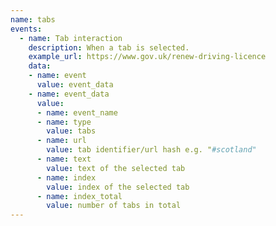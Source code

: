 ```yaml
---
name: tabs
events:
  - name: Tab interaction
    description: When a tab is selected.
    example_url: https://www.gov.uk/renew-driving-licence
    data:
    - name: event
      value: event_data
    - name: event_data
      value:
      - name: event_name
      - name: type
        value: tabs
      - name: url
        value: tab identifier/url hash e.g. "#scotland"
      - name: text
        value: text of the selected tab
      - name: index
        value: index of the selected tab
      - name: index_total
        value: number of tabs in total
---
```

